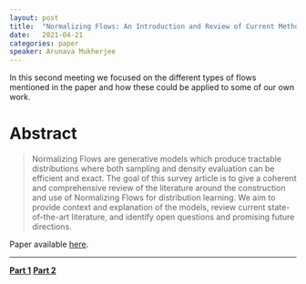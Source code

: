 ```yaml
---
layout: post
title:  "Normalizing Flows: An Introduction and Review of Current Methods - Part 2"
date:   2021-04-21
categories: paper
speaker: Arunava Mukherjee
---
```


In this second meeting we focused on the different types of flows mentioned in the paper and how these could be applied to some of our own work.

# Abstract

> Normalizing Flows are generative models which produce tractable distributions where both sampling and density evaluation can be efficient and exact. The goal of this survey article is to give a coherent and comprehensive review of the literature around the construction and use of Normalizing Flows for distribution learning. We aim to provide context and explanation of the models, review current state-of-the-art literature, and identify open questions and promising future directions. 


Paper available [here](https://arxiv.org/abs/1908.09257).

---
[**Part 1**](2021-04-07-flows-review-part1) [**Part 2**](2021-04-21-flows-review-part2)
